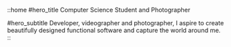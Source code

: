 ::home
#hero_title
Computer Science Student and Photographer

#hero_subtitle
Developer, videographer and photographer, I aspire to create beautifully designed functional software and capture the world around me.
::
